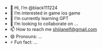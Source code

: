 - 👋 Hi, I’m @black111224
- 👀 I’m interested in game ios game
- 🌱 I’m currently learning GPT
- 💞️ I’m looking to collaborate on ...
- 📫 How to reach me shijianelf@gmail.com
- 😄 Pronouns: ...
- ⚡ Fun fact: ...

<!---
black111224/black111224 is a ✨ special ✨ repository because its `README.md` (this file) appears on your GitHub profile.
You can click the Preview link to take a look at your changes.
--->
